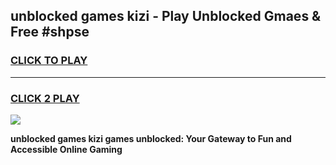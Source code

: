 
## unblocked games kizi - Play Unblocked Gmaes & Free #shpse
<h3>
<a href="https://news.freeplayer.one?title=unblocked_games_kizi&ref=03M">CLICK TO PLAY</a></h3>
<hr>

<h3>
<a href="https://news.freeplayer.one?title=unblocked_games_kizi&ref=03M">CLICK 2 PLAY</a>
  
</h3>

<a href="https://news.freeplayer.one?title=unblocked_games_kizi&ref=03M"><img src="https://clearcache.store/games.png"></a>


**unblocked games kizi games unblocked: Your Gateway to Fun and Accessible Online Gaming**
